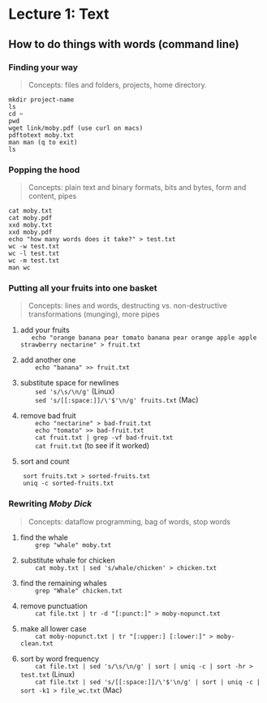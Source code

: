 # Lecture 1: Text

## How to do things with words (command line)

### Finding your way

> Concepts: files and folders, projects, home directory.

```
mkdir project-name
ls
cd ~
pwd
wget link/moby.pdf (use curl on macs)
pdftotext moby.txt
man man (q to exit)
ls
```

### Popping the hood

> Concepts: plain text and binary formats, bits and bytes, form and content,
pipes

```
cat moby.txt
cat moby.pdf
xxd moby.txt
xxd moby.pdf
echo "how many words does it take?" > test.txt
wc -w test.txt
wc -l test.txt
wc -m test.txt
man wc
```

### Putting all your fruits into one basket

> Concepts: lines and words, destructing vs. non-destructive transformations
> (munging), more pipes

1. add your fruits  
`   echo "orange banana pear tomato banana pear orange apple apple strawberry nectarine" > fruit.txt`

2. add another one  
`    echo "banana" >> fruit.txt`

3. substitute space for newlines  
`    sed 's/\s/\n/g'` (Linux)  
`    sed 's/[[:space:]]/\'$'\n/g' fruits.txt` (Mac)  

4. remove bad fruit  
`    echo "nectarine" > bad-fruit.txt`  
`    echo "tomato" >> bad-fruit.txt`  
`    cat fruit.txt | grep -vf bad-fruit.txt`  
`    cat fruit.txt` (to see if it worked)  

5. sort and count  


`    sort fruits.txt > sorted-fruits.txt`  
`    uniq -c sorted-fruits.txt`  

### Rewriting *Moby Dick*  

> Concepts: dataflow programming, bag of words, stop words

1. find the whale  
`    grep "whale" moby.txt`

2. substitute whale for chicken  
`    cat moby.txt | sed 's/whale/chicken' > chicken.txt`

3. find the remaining whales  
`    grep "Whale" chicken.txt`

4. remove punctuation  
`    cat file.txt | tr -d "[:punct:]" > moby-nopunct.txt`

5. make all lower case  
`    cat moby-nopunct.txt | tr "[:upper:] [:lower:]" > moby-clean.txt`

6. sort by word frequency  
`    cat file.txt | sed 's/\s/\n/g' | sort | uniq -c | sort -hr > test.txt`
(Linux)  
`    cat file.txt | sed 's/[[:space:]]/\'$'\n/g' | sort | uniq -c | sort -k1 >
file_wc.txt` (Mac)
